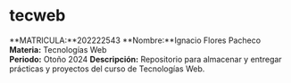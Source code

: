 # tecweb
**MATRICULA:**202222543
**Nombre:**Ignacio Flores Pacheco
**Materia:** Tecnologías Web  
**Periodo:** Otoño 2024
**Descripción:** Repositorio para almacenar y entregar prácticas y proyectos del curso de Tecnologías Web.

